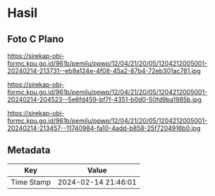 # Hasil

## Foto C Plano

https://sirekap-obj-formc.kpu.go.id/961b/pemilu/ppwp/12/04/21/20/05/1204212005001-20240214-213731--eb9a124e-4f08-45a2-87b4-72eb301ac781.jpg

https://sirekap-obj-formc.kpu.go.id/961b/pemilu/ppwp/12/04/21/20/05/1204212005001-20240214-204523--5e6fd459-bf7f-4351-b0d0-50fd9ba1985b.jpg

https://sirekap-obj-formc.kpu.go.id/961b/pemilu/ppwp/12/04/21/20/05/1204212005001-20240214-213457--11740984-fa10-4add-b858-25f7204916b0.jpg


## Metadata

| Key        | Value               |
| ---------- | ------------------- |
| Time Stamp | 2024-02-14 21:46:01 |



